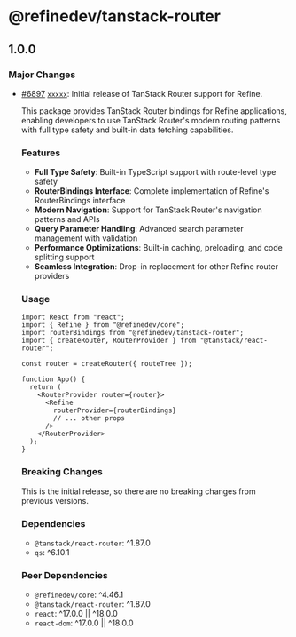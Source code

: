 # @refinedev/tanstack-router

## 1.0.0

### Major Changes

- [#6897](https://github.com/refinedev/refine/pull/6897) [`xxxxx`](https://github.com/refinedev/refine/commit/xxxxx): Initial release of TanStack Router support for Refine.

  This package provides TanStack Router bindings for Refine applications, enabling developers to use TanStack Router's modern routing patterns with full type safety and built-in data fetching capabilities.

  ### Features

  - **Full Type Safety**: Built-in TypeScript support with route-level type safety
  - **RouterBindings Interface**: Complete implementation of Refine's RouterBindings interface
  - **Modern Navigation**: Support for TanStack Router's navigation patterns and APIs
  - **Query Parameter Handling**: Advanced search parameter management with validation
  - **Performance Optimizations**: Built-in caching, preloading, and code splitting support
  - **Seamless Integration**: Drop-in replacement for other Refine router providers

  ### Usage

  ```tsx
  import React from "react";
  import { Refine } from "@refinedev/core";
  import routerBindings from "@refinedev/tanstack-router";
  import { createRouter, RouterProvider } from "@tanstack/react-router";

  const router = createRouter({ routeTree });

  function App() {
    return (
      <RouterProvider router={router}>
        <Refine
          routerProvider={routerBindings}
          // ... other props
        />
      </RouterProvider>
    );
  }
  ```

  ### Breaking Changes

  This is the initial release, so there are no breaking changes from previous versions.

  ### Dependencies

  - `@tanstack/react-router`: ^1.87.0
  - `qs`: ^6.10.1

  ### Peer Dependencies

  - `@refinedev/core`: ^4.46.1
  - `@tanstack/react-router`: ^1.87.0
  - `react`: ^17.0.0 || ^18.0.0
  - `react-dom`: ^17.0.0 || ^18.0.0
